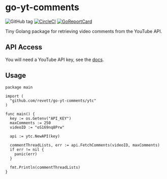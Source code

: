 # go-yt-comments

![GitHub tag](https://img.shields.io/github/tag/revett/go-yt-comments.svg?style=flat)
[![CircleCI](https://circleci.com/gh/revett/go-yt-comments/tree/master.svg?style=shield)](https://circleci.com/gh/revett/go-yt-comments/tree/master)
[![GoReportCard](https://goreportcard.com/badge/github.com/revett/go-yt-comments)](https://goreportcard.com/report/github.com/revett/go-yt-comments)

Tiny Golang package for retrieving video comments from the YouTube API.

## API Access

You will need a YouTube API key, see the [docs](https://developers.google.com/youtube/v3/docs/).

## Usage

```golang
package main

import (
  "github.com/revett/go-yt-comments/ytc"
)

func main() {
  key := os.Getenv("API_KEY")
  maxComments := 250
  videoID := "oS169nq8Prw"

  api := ytc.NewAPI(key)

  commentThreadLists, err := api.FetchComments(videoID, maxComments)
  if err != nil {
    panic(err)
  }

  fmt.Println(commentThreadLists)
}
```